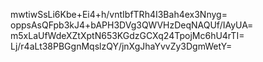 mwtiwSsLi6Kbe+Ei4+h/vntIbfTRh4I3Bah4ex3Nnyg=
oppsAsQFpb3kJ4+bAPH3DVg3QWVHzDeqNAQUf/IAyUA=
m5xLaUfWdeXZtXptN653KGdzGCXq24TpojMc6hU4rTI=
Lj/r4aLt38PBGgnMqslzQY/jnXgJhaYvvZy3DgmWetY=
